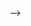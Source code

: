 <!-- ---
optional: hello gatsby
title: markdownfields
featuredImage: /images/logo.svg
featuredVideo: /images/logo.svg
secondaryImage: /images/logo.svg
icon: /images/logo.svg
image: /images/logo.svg
map: /images/logo.svg
bookingIframe: ''
navItems:
  - title: ''
  - slug: ''
  - subNavItems:
      - title: ''
      - slug: ''
videoSection:
  title: ''
  imageOverlay: /images/logo.svg
  video: ''
gallery:
  - image: /images/logo.svg
featuredBanner:
  image: /images/logo.svg
featuredSlider:
  - title: ''
  - description: ''
  - buttonUrl: ''
services:
  - serviceContent:
      icon: /images/logo.svg
      title: ''
      description: ''
      buttonUrl: ''
  - image: /images/logo.svg
serviceBanner:
  featuredImage: /images/logo.svg
aboutSection:
  featuredImage: /images/logo.svg
  title: ''
  subtitle: ''
  content: ''
  buttons:
    - buttonTitle: ''
    - buttonUrl: ''
highlights:
  - title: ''
  - icon: /images/logo.svg
Testimonials:
  title: ''
  description: ''
  buttonTitle: ''
  buttonUrl: ''
  featuredTestimonials:
    - name: ''
    - content: ''
    - image: /images/logo.svg
captainSection:
  captain:
    - name: ''
    - title: ''
    - description: ''
    - image: /images/logo.svg
    - socialMedia:
        linkedin: ''
        twitter: ''
crewSection:
  crew:
    - name: ''
    - title: ''
    - image: /images/logo.svg
boats:
  - title: ''
  - description: ''
  - featuredImage: /images/logo.svg
  - boatFeatures:
      - content: ''
  - gallery:
      - image: /images/logo.svg
  - videoSection:
      title: ''
      imageOverlay: /images/logo.svg
      video: ''
chartersListing:
  - tours: ''
categories:
  - category: ''
secondaryBanner:
  title: ''
  subtitle: ''
  buttonTitle: ''
  buttonUrl: ''
  featuredImage: /images/logo.svg
columnBanner:
  - title: ''
  - content: ''
  - buttonTitle: ''
  - buttonUrl: ''
  - featuredImage: /images/logo.svg
accordionSection:
  sectionTitle: ''
  accordion:
    - title: ''
    - dropdownContent: ''
bookingPopup:
  title: ''
  contentBoxes:
    - title: ''
    - buttonTitle: ''
    - buttonUrl: ''
    - icon: /images/logo.svg
intro: ''
body: ''
meta:
  title: ''
  description: ''
  canonicalLink: ''
  noindex: ''
latestNews: ''
excerpt: ''
content: ''
contentSecondary: ''
guestName: ''
cruiseType: ''
review: ''
ContentBox:
  title: ''
  buttonTitle: ''
  buttonUrl: ''
contentColumnTitle: ''
contentColumn: ''
phone: ''
address: ''
hours: ''
socialMedia:
  facebook: ''
  instagram: ''
  googlePlus: ''
footerContent: ''
globalVideo:
  title: ''
  imageOverlay: /images/logo.svg
  video: ''
siteTitle: ''
siteUrl: ''
siteDescription: ''
headerScripts: ''
---

<!--Use this to force Gatsby to deal with optional images--> -->
